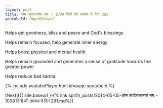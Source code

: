 ```yaml
---
layout: post
title: ओम आकाराच्या नमः - 1008 दिनों की तपस्या में दिन 292
youtubeId: DqauN92cweU
---
```

 
 
Helps get goodness, bliss and peace and God's blessings
 
Helps remain focused, help generate inner energy 
 
Helps boost physical and mental health 
 
Helps remain grounded and generates a sense of gratitude towards the greater power 
 
Helps reduce bad karma
 
 
 
 


{% include youtubePlayer.html id=page.youtubeId %}
 
[Next]({{ site.baseurl }}{% link  split1/_posts/2014-05-05-ओम उपदेसकाराय नमः - 1008 दिनों की तपस्या में दिन 291.md%})
 
